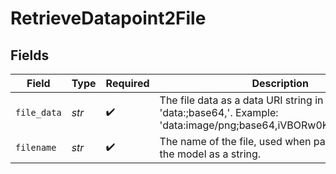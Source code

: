 # RetrieveDatapoint2File


## Fields

| Field                                                                                                                                                   | Type                                                                                                                                                    | Required                                                                                                                                                | Description                                                                                                                                             |
| ------------------------------------------------------------------------------------------------------------------------------------------------------- | ------------------------------------------------------------------------------------------------------------------------------------------------------- | ------------------------------------------------------------------------------------------------------------------------------------------------------- | ------------------------------------------------------------------------------------------------------------------------------------------------------- |
| `file_data`                                                                                                                                             | *str*                                                                                                                                                   | :heavy_check_mark:                                                                                                                                      | The file data as a data URI string in the format 'data:<mime-type>;base64,<base64-encoded-data>'. Example: 'data:image/png;base64,iVBORw0KGgoAAAANS...' |
| `filename`                                                                                                                                              | *str*                                                                                                                                                   | :heavy_check_mark:                                                                                                                                      | The name of the file, used when passing the file to the model as a string.                                                                              |